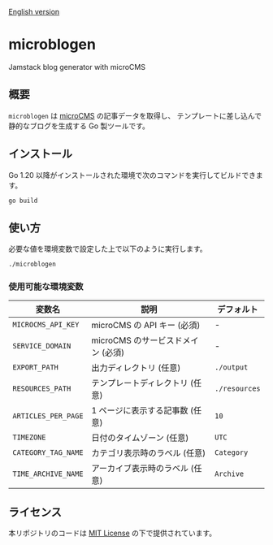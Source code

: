 [English version](README_en.md)

# microblogen
Jamstack blog generator with microCMS

## 概要
`microblogen` は [microCMS](https://microcms.io/) の記事データを取得し、
テンプレートに差し込んで静的なブログを生成する Go 製ツールです。

## インストール
Go 1.20 以降がインストールされた環境で次のコマンドを実行してビルドできます。

```bash
go build
```

## 使い方
必要な値を環境変数で設定した上で以下のように実行します。

```bash
./microblogen
```

### 使用可能な環境変数
| 変数名 | 説明 | デフォルト |
| ------ | ---- | ---------- |
| `MICROCMS_API_KEY` | microCMS の API キー (必須) | - |
| `SERVICE_DOMAIN` | microCMS のサービスドメイン (必須) | - |
| `EXPORT_PATH` | 出力ディレクトリ (任意) | `./output` |
| `RESOURCES_PATH` | テンプレートディレクトリ (任意) | `./resources` |
| `ARTICLES_PER_PAGE` | 1 ページに表示する記事数 (任意) | `10` |
| `TIMEZONE` | 日付のタイムゾーン (任意) | `UTC` |
| `CATEGORY_TAG_NAME` | カテゴリ表示時のラベル (任意) | `Category` |
| `TIME_ARCHIVE_NAME` | アーカイブ表示時のラベル (任意) | `Archive` |

## ライセンス
本リポジトリのコードは [MIT License](LICENSE) の下で提供されています。
